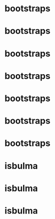 # bootstraps
# bootstraps
# bootstraps
# bootstraps
# bootstraps
# bootstraps
# bootstraps
# isbulma
# isbulma
# isbulma
